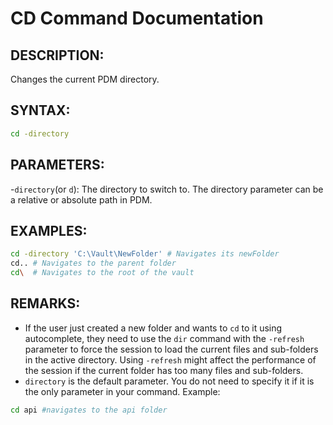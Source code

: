 # CD Command Documentation

## DESCRIPTION:
Changes the current PDM directory.

## SYNTAX:
```bash
cd -directory
```

## PARAMETERS:
-`directory`(or `d`): The directory to switch to. The directory parameter can be a relative or absolute path in PDM.

## EXAMPLES:
```bash
cd -directory 'C:\Vault\NewFolder' # Navigates its newFolder
cd.. # Navigates to the parent folder
cd\  # Navigates to the root of the vault
```
## REMARKS:
- If the user just created a new folder and wants to `cd` to it using autocomplete, they need to use the `dir` command with the `-refresh` parameter to force the session to load the current files and sub-folders in the active directory. Using `-refresh` might affect the performance of the session if the current folder has too many files and sub-folders.
- `directory` is the default parameter. You do not need to specify it if it is the only parameter in your command. 
Example: 
```bash
cd api #navigates to the api folder
```